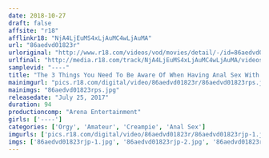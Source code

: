 ```yaml
---
date: 2018-10-27
draft: false
affsite: "r18"
afflinkr18: "NjA4LjEuMS4xLjAuMC4wLjAuMA"
url: "86aedvd01823r"
urloriginal: "http://www.r18.com/videos/vod/movies/detail/-/id=86aedvd01823r"
urlfinal: "http://media.r18.com/track/NjA4LjEuMS4xLjAuMC4wLjAuMA/videos/vod/movies/detail/-/id=86aedvd01823r"
samplevid: "----"
title: "The 3 Things You Need To Be Aware Of When Having Anal Sex With A Girl For The First Time"
mainimgurl: "pics.r18.com/digital/video/86aedvd01823r/86aedvd01823rps.jpg"
mainimgs: "86aedvd01823rps.jpg"
releasedate: "July 25, 2017"
duration: 94
productioncomp: "Arena Entertainment"
girls: ['----']
categories: ['Orgy', 'Amateur', 'Creampie', 'Anal Sex']
imgurls: ['pics.r18.com/digital/video/86aedvd01823r/86aedvd01823rjp-1.jpg', 'pics.r18.com/digital/video/86aedvd01823r/86aedvd01823rjp-2.jpg', 'pics.r18.com/digital/video/86aedvd01823r/86aedvd01823rjp-3.jpg', 'pics.r18.com/digital/video/86aedvd01823r/86aedvd01823rjp-4.jpg', 'pics.r18.com/digital/video/86aedvd01823r/86aedvd01823rjp-5.jpg', 'pics.r18.com/digital/video/86aedvd01823r/86aedvd01823rjp-6.jpg', 'pics.r18.com/digital/video/86aedvd01823r/86aedvd01823rjp-7.jpg', 'pics.r18.com/digital/video/86aedvd01823r/86aedvd01823rjp-8.jpg', 'pics.r18.com/digital/video/86aedvd01823r/86aedvd01823rjp-9.jpg', 'pics.r18.com/digital/video/86aedvd01823r/86aedvd01823rjp-10.jpg', 'pics.r18.com/digital/video/86aedvd01823r/86aedvd01823rjp-11.jpg', 'pics.r18.com/digital/video/86aedvd01823r/86aedvd01823rjp-12.jpg', 'pics.r18.com/digital/video/86aedvd01823r/86aedvd01823rjp-13.jpg', 'pics.r18.com/digital/video/86aedvd01823r/86aedvd01823rjp-14.jpg', 'pics.r18.com/digital/video/86aedvd01823r/86aedvd01823rjp-15.jpg', 'pics.r18.com/digital/video/86aedvd01823r/86aedvd01823rjp-16.jpg', 'pics.r18.com/digital/video/86aedvd01823r/86aedvd01823rjp-17.jpg', 'pics.r18.com/digital/video/86aedvd01823r/86aedvd01823rjp-18.jpg', 'pics.r18.com/digital/video/86aedvd01823r/86aedvd01823rjp-19.jpg', 'pics.r18.com/digital/video/86aedvd01823r/86aedvd01823rjp-20.jpg']
imgs: ['86aedvd01823rjp-1.jpg', '86aedvd01823rjp-2.jpg', '86aedvd01823rjp-3.jpg', '86aedvd01823rjp-4.jpg', '86aedvd01823rjp-5.jpg', '86aedvd01823rjp-6.jpg', '86aedvd01823rjp-7.jpg', '86aedvd01823rjp-8.jpg', '86aedvd01823rjp-9.jpg', '86aedvd01823rjp-10.jpg', '86aedvd01823rjp-11.jpg', '86aedvd01823rjp-12.jpg', '86aedvd01823rjp-13.jpg', '86aedvd01823rjp-14.jpg', '86aedvd01823rjp-15.jpg', '86aedvd01823rjp-16.jpg', '86aedvd01823rjp-17.jpg', '86aedvd01823rjp-18.jpg', '86aedvd01823rjp-19.jpg', '86aedvd01823rjp-20.jpg']
---
```

